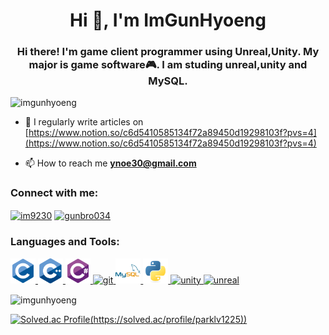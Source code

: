 
<h1 align="center">Hi 👋, I'm ImGunHyoeng</h1>  
<h3 align="center">Hi there! I'm game client programmer using Unreal,Unity. My major is game software🎮. I am studing unreal,unity and MySQL.</h3>  
  
<p align="left"> <img src="https://komarev.com/ghpvc/?username=imgunhyoeng&label=Profile%20views&color=0e75b6&style=flat" alt="imgunhyoeng" /> </p>  
  
- 📝 I regularly write articles on [https://www.notion.so/c6d5410585134f72a89450d19298103f?pvs=4](https://www.notion.so/c6d5410585134f72a89450d19298103f?pvs=4)  
  
- 📫 How to reach me **ynoe30@gmail.com**  
  
<h3 align="left">Connect with me:</h3>  
<p align="left">  
<a href="https://instagram.com/im9230" target="blank"><img align="center" src="https://raw.githubusercontent.com/rahuldkjain/github-profile-readme-generator/master/src/images/icons/Social/instagram.svg" alt="im9230" height="30" width="40" /></a>  
<a href="https://www.youtube.com/c/gunbro034" target="blank"><img align="center" src="https://raw.githubusercontent.com/rahuldkjain/github-profile-readme-generator/master/src/images/icons/Social/youtube.svg" alt="gunbro034" height="30" width="40" /></a>  
</p>  
  
<h3 align="left">Languages and Tools:</h3>  
<p align="left"> <a href="https://www.cprogramming.com/" target="_blank" rel="noreferrer"> <img src="https://raw.githubusercontent.com/devicons/devicon/master/icons/c/c-original.svg" alt="c" width="40" height="40"/> </a> <a href="https://www.w3schools.com/cpp/" target="_blank" rel="noreferrer"> <img src="https://raw.githubusercontent.com/devicons/devicon/master/icons/cplusplus/cplusplus-original.svg" alt="cplusplus" width="40" height="40"/> </a> <a href="https://www.w3schools.com/cs/" target="_blank" rel="noreferrer"> <img src="https://raw.githubusercontent.com/devicons/devicon/master/icons/csharp/csharp-original.svg" alt="csharp" width="40" height="40"/> </a> <a href="https://git-scm.com/" target="_blank" rel="noreferrer"> <img src="https://www.vectorlogo.zone/logos/git-scm/git-scm-icon.svg" alt="git" width="40" height="40"/> </a> <a href="https://www.mysql.com/" target="_blank" rel="noreferrer"> <img src="https://raw.githubusercontent.com/devicons/devicon/master/icons/mysql/mysql-original-wordmark.svg" alt="mysql" width="40" height="40"/> </a> <a href="https://www.python.org" target="_blank" rel="noreferrer"> <img src="https://raw.githubusercontent.com/devicons/devicon/master/icons/python/python-original.svg" alt="python" width="40" height="40"/> </a> <a href="https://unity.com/" target="_blank" rel="noreferrer"> <img src="https://www.vectorlogo.zone/logos/unity3d/unity3d-icon.svg" alt="unity" width="40" height="40"/> </a> <a href="https://unrealengine.com/" target="_blank" rel="noreferrer"> <img src="https://raw.githubusercontent.com/kenangundogan/fontisto/036b7eca71aab1bef8e6a0518f7329f13ed62f6b/icons/svg/brand/unreal-engine.svg" alt="unreal" width="40" height="40"/> </a> </p>  
  
<p><img align="center" src="https://github-readme-stats.vercel.app/api/top-langs?username=imgunhyoeng&show_icons=true&locale=en&layout=compact" alt="imgunhyoeng" /></p>

[![Solved.ac Profile](http://mazassumnida.wtf/api/v2/generate_badge?boj=parklv1225)(https://solved.ac/profile/parklv1225))](https://solved.ac/parklv1225/)
